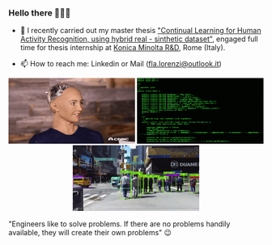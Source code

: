 ### Hello there 👨🏻‍💻

<!--
**FlavioLorenzi/flaviolorenzi** is a ✨ _special_ ✨ repository because its `README.md` (this file) appears on your GitHub profile.
-->

- 🔭 I recently carried out my master thesis ["Continual Learning for Human Activity Recognition, using hybrid real - sinthetic dataset"](https://github.com/FlavioLorenzi/Continuous-Learning-on-Unity-dataset-exploiting-the-Activity-Recognition-Engine), engaged full time for thesis internship at [Konica Minolta R&D](https://research.konicaminolta.com), Rome (Italy).

- 📫 How to reach me: Linkedin or Mail (fla.lorenzi@outlook.it)


<p align="center">
  <img src="ai2.gif" width="250" height="130">
  <img src="sai.gif" width="250" height="130">
  <img src="sai3.gif" width="250" height="130">
</p>

"Engineers like to solve problems. 
If there are no problems handily available, they will create their own problems" 😉

